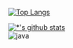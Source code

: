 [![Top Langs](https://github-readme-stats.vercel.app/api/top-langs/?username=LittleTwigs)](https://github.com/LittleTwigs/github-readme-stats)


[![*'s github stats](https://github-readme-stats.vercel.app/api?username=LittleTwigs&show_icons=true&theme=radical)](https://github.com/LittleTwigs)<br>
![java](https://img.shields.io/badge/-자바-007396?style=flat&logo=Java&logoColor=ffffff)
